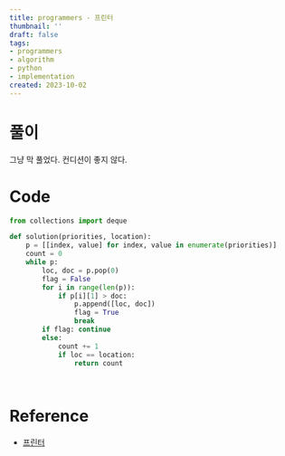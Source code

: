 ```yaml
---
title: programmers - 프린터
thumbnail: ''
draft: false
tags:
- programmers
- algorithm
- python
- implementation
created: 2023-10-02
---
```


# 풀이

그냥 막 풀었다. 컨디션이 좋지 않다.

# Code

````python
from collections import deque

def solution(priorities, location):
    p = [[index, value] for index, value in enumerate(priorities)]
    count = 0
    while p:
        loc, doc = p.pop(0)
        flag = False
        for i in range(len(p)):
            if p[i][1] > doc:
                p.append([loc, doc])
                flag = True
                break
        if flag: continue
        else:
            count += 1
            if loc == location:
                return count
        
        
````

# Reference

* [프린터](https://programmers.co.kr/learn/courses/30/lessons/42587)

